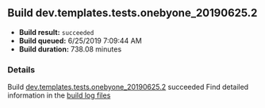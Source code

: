 ## Build dev.templates.tests.onebyone_20190625.2
- **Build result:** `succeeded`
- **Build queued:** 6/25/2019 7:09:44 AM
- **Build duration:** 738.08 minutes
### Details
Build [dev.templates.tests.onebyone_20190625.2](https://winappstudio.visualstudio.com/web/build.aspx?pcguid=a4ef43be-68ce-4195-a619-079b4d9834c2&builduri=vstfs%3a%2f%2f%2fBuild%2fBuild%2f28904) succeeded
Find detailed information in the [build log files](https://uwpctdiags.blob.core.windows.net/buildlogs/dev.templates.tests.onebyone_20190625.2_logs.zip)
